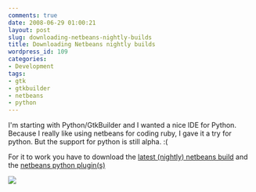```yaml
---
comments: true
date: 2008-06-29 01:00:21
layout: post
slug: downloading-netbeans-nightly-builds
title: Downloading Netbeans nightly builds
wordpress_id: 109
categories:
- Development
tags:
- gtk
- gtkbuilder
- netbeans
- python
---
```


I'm starting with Python/GtkBuilder and I wanted a nice IDE for Python. Because I really like using netbeans for coding ruby, I gave it a try for python. But the support for python is still alpha. :(

For it to work you have to download the [latest (nightly) netbeans build](http://bits.netbeans.org/download/trunk/nightly/latest/) and the [netbeans python plugin(s)](http://bits.netbeans.org/download/trunk/nightly/latest/)

![](/images/uploads/2008/06/nbpythonlogo2.png)
